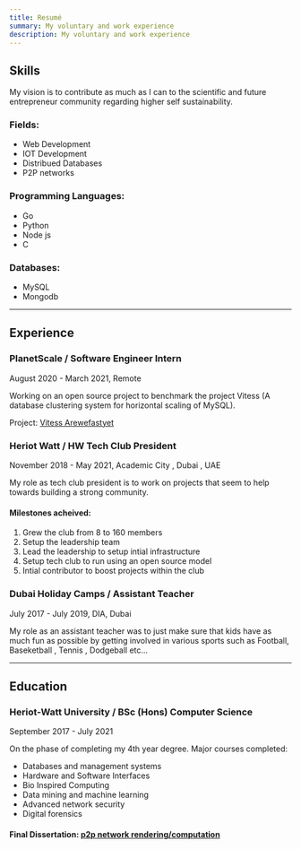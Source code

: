 ```yaml
---
title: Resumé
summary: My voluntary and work experience 
description: My voluntary and work experience 
---
```


## Skills

My vision is to contribute as much as I can to the scientific and future entrepreneur community regarding higher self sustainability.

### Fields:
- Web Development 
- IOT Development
- Distribued Databases
- P2P networks

### Programming Languages:
- Go
- Python
- Node js
- C

### Databases:
- MySQL
- Mongodb

---------------------------------------------------------------------------------------------------------------------------------------------------------------

## Experience

### PlanetScale / Software Engineer Intern 
August 2020 - March 2021, Remote

Working on an open source project to benchmark the project Vitess (A database clustering system for horizontal scaling of MySQL).

Project: [Vitess Arewefastyet](/projects/arewefastyet/)

### Heriot Watt / HW Tech Club President 
November 2018 - May 2021,  Academic City , Dubai , UAE

My role as tech club president is to work on projects that seem to help towards building a strong community. 

#### Milestones acheived:
1. Grew the club from 8 to 160 members 
2. Setup the leadership team 
3. Lead the leadership to setup intial infrastructure 
4. Setup tech club to run using an open source model
5. Intial contributor to boost projects within the club  

### Dubai Holiday Camps / Assistant Teacher 
July  2017 - July  2019,  DIA, Dubai

My role as an assistant teacher was to just make sure that kids have as much fun as possible by getting involved in various sports such as Football, Baseketball , Tennis , Dodgeball etc...

------------------------------------------------------------------------------------------------------------------------------------------------------------------

## Education

### Heriot-Watt University / BSc (Hons) Computer Science
September 2017 - July 2021

On the phase of completing my 4th year degree. Major courses completed:
- Databases and management systems 
- Hardware and Software Interfaces 
- Bio Inspired Computing 
- Data mining and machine learning 
- Advanced network security 
- Digital forensics  

#### Final Dissertation: [p2p network rendering/computation](/projects/p2prc/) 
